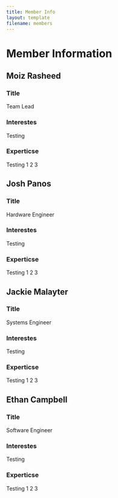 ```yaml
---
title: Member Info
layout: template
filename: members
--- 
```


# Member Information

## Moiz Rasheed
### Title
  Team Lead
### Interestes
  Testing
  
### Experticse
  Testing 1 2 3

## Josh Panos 
### Title
  Hardware Engineer
### Interestes
  Testing
  
### Experticse
  Testing 1 2 3
  
## Jackie Malayter
### Title
  Systems Engineer
### Interestes
  Testing
  
### Experticse
  Testing 1 2 3
  
## Ethan Campbell
### Title
  Software Engineer 
### Interestes
  Testing
  
### Experticse
  Testing 1 2 3
